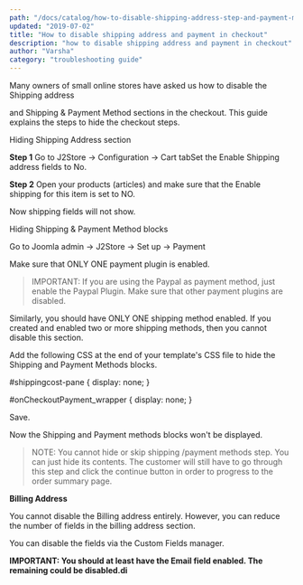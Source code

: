 ```yaml
---
path: "/docs/catalog/how-to-disable-shipping-address-step-and-payment-methods-in-checkout"
updated: "2019-07-02"
title: "How to disable shipping address and payment in checkout"
description: "how to disable shipping address and payment in checkout"
author: "Varsha"
category: "troubleshooting guide"
---
```


Many owners of small online stores have asked us how to disable the Shipping address

and Shipping & Payment Method sections in the checkout. This guide explains the steps to hide the checkout steps.

Hiding Shipping Address section

**Step 1**
Go to J2Store -> Configuration -> Cart tabSet the Enable Shipping address fields to No.

**Step 2**
Open your products (articles) and make sure that the Enable shipping for this item is set to NO.

Now shipping fields will not show.

Hiding Shipping & Payment Method blocks

Go to Joomla admin -> J2Store -> Set up -> Payment

Make sure that ONLY ONE payment plugin is enabled.

> IMPORTANT: If you are using the Paypal as payment method, just enable the Paypal Plugin. Make sure that other payment plugins are disabled.

Similarly, you should have ONLY ONE shipping method enabled.
If you created and enabled two or more shipping methods, then you cannot disable this section.

Add the following CSS at the end of your template's CSS file to hide the Shipping and Payment Methods blocks.

#shippingcost-pane {
display: none;
}

#onCheckoutPayment_wrapper {
display: none;
}

Save.

Now the Shipping and Payment methods blocks won't be displayed.

> NOTE: You cannot hide or skip shipping /payment methods step. You can just hide its contents. The customer will still have to go through this step and click the continue button in order to progress to the order summary page.

**Billing Address**

You cannot disable the Billing address entirely.  However, you can reduce the number of fields in the billing address section.

You can disable the fields via the Custom Fields manager.

**IMPORTANT: You should at least have the Email field enabled. The remaining could be disabled.di**

